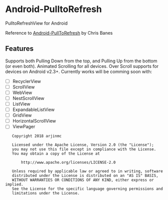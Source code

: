 # Android-PulltoRefresh
PulltoRefreshView for Android

Reference to [Android-PullToRefresh](https://github.com/chrisbanes/Android-PullToRefresh) by Chris Banes

## Features
Supports both Pulling Down from the top, and Pulling Up from the bottom (or even both).
Animated Scrolling for all devices.
Over Scroll supports for devices on Android v2.3+.
Currently works will be comming soon with:

- [ ] RecyclerView
- [ ] ScrollView
- [ ] WebView
- [ ] NestScrollView
- [ ] ListView
- [ ] ExpandableListView
- [ ] GridView
- [ ] HorizontalScrollView
- [ ] ViewPager

```code
   Copyright 2018 arjinmc

   Licensed under the Apache License, Version 2.0 (the "License");
   you may not use this file except in compliance with the License.
   You may obtain a copy of the License at

       http://www.apache.org/licenses/LICENSE-2.0

   Unless required by applicable law or agreed to in writing, software
   distributed under the License is distributed on an "AS IS" BASIS,
   WITHOUT WARRANTIES OR CONDITIONS OF ANY KIND, either express or implied.
   See the License for the specific language governing permissions and
   limitations under the License.
```
